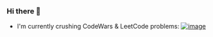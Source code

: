 ### Hi there 👋



- I'm currently crushing CodeWars & LeetCode problems:
[![image](https://user-images.githubusercontent.com/39921649/173447253-e1af43b9-42eb-4680-b09a-43d879f6e9b4.png)
](https://www.codewars.com/users/f1sle/badges/large)

<!--
**f1sle/f1sle** is a ✨ _special_ ✨ repository because its `README.md` (this file) appears on your GitHub profile.

Here are some ideas to get you started:

- 🔭 I’m currently working on ...
- 🌱 I’m currently learning ...
- 👯 I’m looking to collaborate on 
- 🤔 I’m looking for help with ...
- 💬 Ask me about ...
- 📫 How to reach me: ...
- 😄 Pronouns: ...
- ⚡ Fun fact: ...
-->
